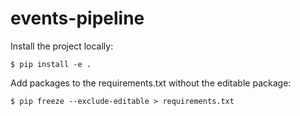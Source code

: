 # events-pipeline

Install the project locally:

`$ pip install -e .`

Add packages to the requirements.txt without the editable package:

`$ pip freeze --exclude-editable > requirements.txt`
